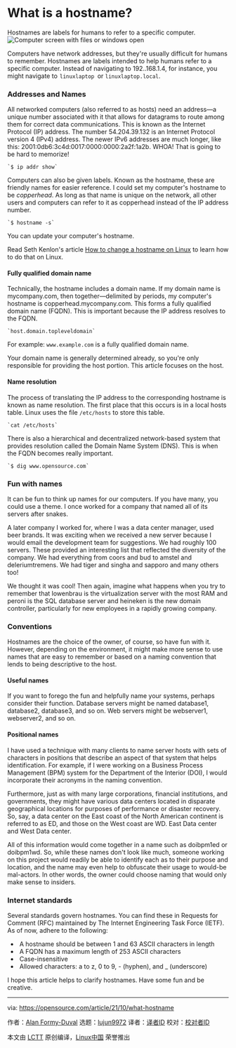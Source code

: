 [#]: subject: "What is a hostname?"
[#]: via: "https://opensource.com/article/21/10/what-hostname"
[#]: author: "Alan Formy-Duval https://opensource.com/users/alanfdoss"
[#]: collector: "lujun9972"
[#]: translator: " "
[#]: reviewer: " "
[#]: publisher: " "
[#]: url: " "

What is a hostname?
======
Hostnames are labels for humans to refer to a specific computer.
![Computer screen with files or windows open][1]

Computers have network addresses, but they're usually difficult for humans to remember. Hostnames are labels intended to help humans refer to a specific computer. Instead of navigating to 192..168.1.4, for instance, you might navigate to  `linuxlaptop `or `linuxlaptop.local`.

### Addresses and Names

All networked computers (also referred to as hosts) need an address—a unique number associated with it that allows for datagrams to route among them for correct data communications. This is known as the Internet Protocol (IP) address. The number 54.204.39.132 is an Internet Protocol version 4 (IPv4) address. The newer IPv6 addresses are much longer, like this: 2001:0db6:3c4d:0017:0000:0000:2a2f:1a2b. WHOA! That is going to be hard to memorize!


```
`$ ip addr show`
```

Computers can also be given labels. Known as the hostname, these are friendly names for easier reference. I could set my computer's hostname to be _copperhead_. As long as that name is unique on the network, all other users and computers can refer to it as copperhead instead of the IP address number.


```
`$ hostname -s`
```

You can update your computer's hostname.

Read Seth Kenlon's article [How to change a hostname on Linux][2] to learn how to do that on Linux.

#### Fully qualified domain name

Technically, the hostname includes a domain name. If my domain name is mycompany.com, then together—delimited by periods, my computer's hostname is copperhead.mycompany.com. This forms a fully qualified domain name (FQDN). This is important because the IP address resolves to the FQDN.


```
`host.domain.topleveldomain`
```

For example: `www.example.com` is a fully qualified domain name.

Your domain name is generally determined already, so you're only responsible for providing the host portion. This article focuses on the host. 

#### Name resolution

The process of translating the IP address to the corresponding hostname is known as name resolution. The first place that this occurs is in a local hosts table. Linux uses the file `/etc/hosts` to store this table.


```
`cat /etc/hosts`
```

There is also a hierarchical and decentralized network-based system that provides resolution called the Domain Name System (DNS). This is when the FQDN becomes really important.


```
`$ dig www.opensource.com`
```

### Fun with names

It can be fun to think up names for our computers. If you have many, you could use a theme. I once worked for a company that named all of its servers after snakes.

A later company I worked for, where I was a data center manager, used beer brands. It was exciting when we received a new server because I would email the development team for suggestions. We had roughly 100 servers. These provided an interesting list that reflected the diversity of the company. We had everything from coors and bud to amstel and deleriumtremens. We had tiger and singha and sapporo and many others too!

We thought it was cool! Then again, imagine what happens when you try to remember that lowenbrau is the virtualization server with the most RAM and peroni is the SQL database server and heineken is the new domain controller, particularly for new employees in a rapidly growing company.

### Conventions

Hostnames are the choice of the owner, of course, so have fun with it. However, depending on the environment, it might make more sense to use names that are easy to remember or based on a naming convention that lends to being descriptive to the host. 

#### Useful names

If you want to forego the fun and helpfully name your systems, perhaps consider their function. Database servers might be named database1, database2, database3, and so on. Web servers might be webserver1, webserver2, and so on.

#### Positional names

I have used a technique with many clients to name server hosts with sets of characters in positions that describe an aspect of that system that helps identification. For example, if I were working on a Business Process Management (BPM) system for the Department of the Interior (DOI), I would incorporate their acronyms in the naming convention.

Furthermore, just as with many large corporations, financial institutions, and governments, they might have various data centers located in disparate geographical locations for purposes of performance or disaster recovery. So, say, a data center on the East coast of the North American continent is referred to as ED, and those on the West coast are WD. East Data center and West Data center.

All of this information would come together in a name such as doibpm1ed or doibpm1wd. So, while these names don't look like much, someone working on this project would readily be able to identify each as to their purpose and location, and the name may even help to obfuscate their usage to would-be mal-actors. In other words, the owner could choose naming that would only make sense to insiders. 

### Internet standards

Several standards govern hostnames. You can find these in Requests for Comment (RFC) maintained by The Internet Engineering Task Force (IETF). As of now, adhere to the following:

  *  A hostname should be between 1 and 63 ASCII characters in length
  *  A FQDN has a maximum length of 253 ASCII characters
  *  Case-insensitive
  *  Allowed characters: a to z, 0 to 9, - (hyphen), and _ (underscore)



I hope this article helps to clarify hostnames. Have some fun and be creative.

--------------------------------------------------------------------------------

via: https://opensource.com/article/21/10/what-hostname

作者：[Alan Formy-Duval][a]
选题：[lujun9972][b]
译者：[译者ID](https://github.com/译者ID)
校对：[校对者ID](https://github.com/校对者ID)

本文由 [LCTT](https://github.com/LCTT/TranslateProject) 原创编译，[Linux中国](https://linux.cn/) 荣誉推出

[a]: https://opensource.com/users/alanfdoss
[b]: https://github.com/lujun9972
[1]: https://opensource.com/sites/default/files/styles/image-full-size/public/lead-images/browser_screen_windows_files.png?itok=kLTeQUbY (Computer screen with files or windows open)
[2]: https://opensource.com/article/21/10/how-change-hostname-linux
